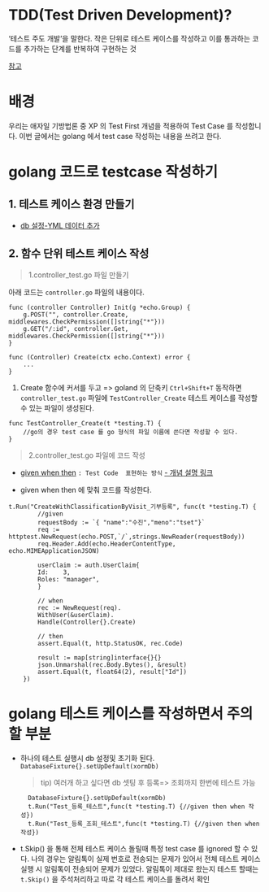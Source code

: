 # TDD(Test Driven Development)?
‘테스트 주도 개발’을 말한다.
작은 단위로 테스트 케이스를 작성하고 
이를 통과하는 코드를 추가하는 단계를 반복하여 구현하는 것

[참고](https://hanamon.kr/tdd%EB%9E%80-%ED%85%8C%EC%8A%A4%ED%8A%B8-%EC%A3%BC%EB%8F%84-%EA%B0%9C%EB%B0%9C/)

# 배경
우리는  애자일 기방법론 중 XP 의 Test First 개념을 적용하여
 Test Case 를 작성합니다.
이번 글에서는 golang 에서 test case 작성하는 내용을 쓰려고 한다.

# golang 코드로 testcase 작성하기


## 1. 테스트 케이스 환경 만들기
* [db 설정-YML 데이터 추가](../mysql/2021-06-19-sql-sqllight.md)  

## 2. 함수 단위 테스트 케이스 작성

> 1.controller_test.go 파일 만들기
>
아래 코드는 `controller.go` 파일의 내용이다.
```
func (controller Controller) Init(g *echo.Group) {
	g.POST("", controller.Create, middlewares.CheckPermission([]string{"*"}))
	g.GET("/:id", controller.Get, middlewares.CheckPermission([]string{"*"}))
}

func (Controller) Create(ctx echo.Context) error {
    ...
}
```
1. Create 함수에 커서를 두고 => goland 의 단축키 `Ctrl+Shift+T` 동작하면 
`controller_test.go` 파일에 `TestController_Create` 테스트 케이스를 작성할 수 있는 파일이 생성된다.

```
func TestController_Create(t *testing.T) {
    //go의 경우 test case 를 go 형식의 파일 이름에 쓴다면 작성할 수 있다.
}
```

> 2.controller_test.go 파일에 코드 작성
* [given when then](https://en.wikipedia.org/wiki/Given-When-Then)
`: Test Code  표현하는 방식`
 [- 개념 설명 링크](https://kchanguk.tistory.com/40) 
 
 * given when then 에 맞춰 코드를 작성한다.
```
t.Run("CreateWithClassificationByVisit_기부등록", func(t *testing.T) {
        //given
        requestBody := `{ "name":"수진","meno":"tset"}`
        req := httptest.NewRequest(echo.POST,`/`,strings.NewReader(requestBody))
        req.Header.Add(echo.HeaderContentType, echo.MIMEApplicationJSON)
        
        userClaim := auth.UserClaim{
        Id:    3,
        Roles: "manager",
        }
        
        // when
        rec := NewRequest(req).
        WithUser(&userClaim).
        Handle(Controller{}.Create)
        
        // then
        assert.Equal(t, http.StatusOK, rec.Code)
        
        result := map[string]interface{}{}
        json.Unmarshal(rec.Body.Bytes(), &result)
        assert.Equal(t, float64(2), result["Id"])
	})
```
# golang 테스트 케이스를 작성하면서 주의할 부분
* 하나의 테스트 실행시 db 설정및 초기화 된다.
`DatabaseFixture{}.setUpDefault(xormDb)`
    > tip) 여러개 하고 싶다면 db 셋팅 후 등록=> 조회까지 한번에 테스트 가능
  ```
  	DatabaseFixture{}.setUpDefault(xormDb)
  	t.Run("Test_등록_테스트",func(t *testing.T) {//given then when 작성})
    t.Run("Test_등록_조회_테스트",func(t *testing.T) {//given then when 작성})
  ```
* 	t.Skip() 을 통해 전체 테스트 케이스 돌릴때 특정 test case 를 ignored 할 수 있다.
    나의 경우는 알림톡이 실제 번호로 전송되는 문제가 있어서 
    전체 테스트 케이스 실행 시 알림톡이 전송되어 문제가 있었다.
    알림톡이 제대로 왔는지 테스트 할때는 `t.Skip()` 을 주석처리하고 따로 각 테스트 케이스를 돌려서 확인





